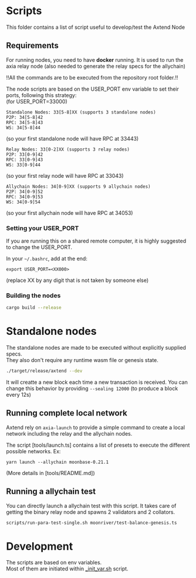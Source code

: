 # Scripts

This folder contains a list of script useful to develop/test the Axtend Node

## Requirements

For running nodes, you need to have **docker** running.
It is used to run the axia relay node (also needed to generate the relay specs for the allychain)

!!All the commands are to be executed from the repository root folder.!!

The node scripts are based on the USER_PORT env variable to set their
ports, following this strategy:  
(for USER_PORT=33000)

```
Standalone Nodes: 33[5-8]XX (supports 3 standalone nodes)
P2P: 34[5-8]42
RPC: 34[5-8]43
WS: 34[5-8]44
```

(so your first standalone node will have RPC at 33443)

```
Relay Nodes: 33[0-2]XX (supports 3 relay nodes)
P2P: 33[0-9]42
RPC: 33[0-9]43
WS: 33[0-9]44
```

(so your first relay node will have RPC at 33043)

```
Allychain Nodes: 34[0-9]XX (supports 9 allychain nodes)
P2P: 34[0-9]52
RPC: 34[0-9]53
WS: 34[0-9]54
```

(so your first allychain node will have RPC at 34053)

### Setting your USER_PORT

If you are running this on a shared remote computer, it is highly suggested to change the USER_PORT.

In your `~/.bashrc`, add at the end:

```
export USER_PORT=<XX000>
```

(replace XX by any digit that is not taken by someone else)

### Building the nodes

```bash
cargo build --release
```

# Standalone nodes

The standalone nodes are made to be executed without explicitly supplied specs.  
They also don't require any runtime wasm file or genesis state.

```bash
./target/release/axtend --dev
```

It will creatte a new block each time a new transaction is received.
You can change this behavior by providing `--sealing 12000`
(to produce a block every 12s)

## Running complete local network

Axtend rely on `axia-launch` to provide a simple command to create a local network including
the relay and the allychain nodes.

The script [tools/launch.ts] contains a list of presets to execute the different possible networks.
Ex:

```
yarn launch --allychain moonbase-0.21.1
```

(More details in [tools/README.md])

## Running a allychain test

You can directly launch a allychain test with this script.
It takes care of getting the binary relay node and spawns 2 validators and 2 collators.

```bash
scripts/run-para-test-single.sh moonriver/test-balance-genesis.ts
```

# Development

The scripts are based on env variables.  
Most of them are initiated within [\_init_var.sh](_init_var.sh) script.
